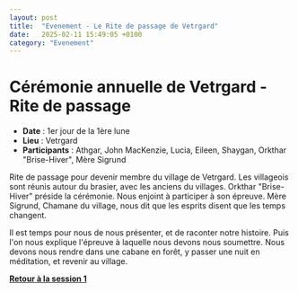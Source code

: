 ```yaml
---
layout: post
title:  "Evenement - Le Rite de passage de Vetrgard"
date:   2025-02-11 15:49:05 +0100
category: "Evenement"
---
```


# Cérémonie annuelle de Vetrgard - Rite de passage
- **Date** : 1er jour de la 1ère lune
- **Lieu** : Vetrgard
- **Participants** : Athgar, John MacKenzie, Lucia, Eileen, Shaygan, Orkthar "Brise-Hiver", Mère Sigrund

Rite de passage pour devenir membre du village de Vetrgard. Les villageois sont réunis autour du brasier, avec les anciens du villages.
Orkthar "Brise-Hiver" préside la cérémonie. Nous enjoint à participer à son épreuve.
Mère Sigrund, Chamane du village, nous dit que les esprits disent que les temps changent.

Il est temps pour nous de nous présenter, et de raconter notre histoire. Puis l'on nous explique l'épreuve à laquelle nous devons nous soumettre.
Nous devons nous rendre dans une cabane en forêt, y passer une nuit en méditation, et revenir au village.

[**Retour à la session 1**](/dnd-journal/journal%20de%20bord/2025/02/11/session-1.html)